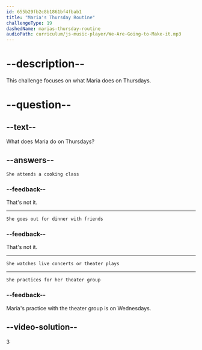 ```yaml
---
id: 655b29fb2c8b1861bf4fbab1
title: "Maria's Thursday Routine"
challengeType: 19
dashedName: marias-thursday-routine
audioPath: curriculum/js-music-player/We-Are-Going-to-Make-it.mp3
---
```


<!--
AUDIO REFERENCE: 
Brian: That's exciting! How about Thursdays.
Maria: Thursdays are for watching shows. I look for live concerts or theater plays. It's my favorite time to relax.
-->

# --description--

This challenge focuses on what Maria does on Thursdays.

# --question--

## --text--

What does Maria do on Thursdays?

## --answers--

`She attends a cooking class`

### --feedback--

That's not it.

---

`She goes out for dinner with friends`

### --feedback--

That's not it.

---

`She watches live concerts or theater plays`

---

`She practices for her theater group`

### --feedback--

Maria's practice with the theater group is on Wednesdays.

## --video-solution--

3
